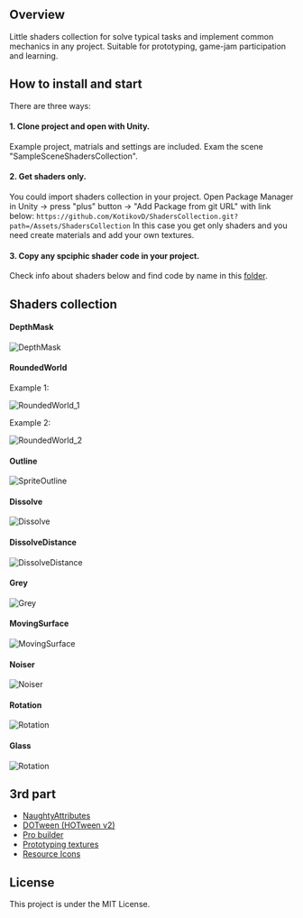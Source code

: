 ## Overview
Little shaders collection for solve typical tasks and implement common mechanics in any project. Suitable for prototyping, game-jam participation  and learning.

## How to install and start
There are three ways:
#### 1. Clone project and open with Unity. 
Example project, matrials and settings are included. Exam the scene "SampleSceneShadersCollection".

#### 2. Get shaders only.
You could import shaders collection in your project. Open Package Manager in Unity -> press "plus" button -> "Add Package from git URL" with link below:
``` https://github.com/KotikovD/ShadersCollection.git?path=/Assets/ShadersCollection ```
In this case you get only shaders and you need create materials and add your own textures.

#### 3. Copy any spciphic shader code in your project. 
Check info about shaders below and find code by name in this [folder](https://github.com/KotikovD/ShadersCollection/tree/main/Assets/ShadersCollection/Shaders).

## Shaders collection
#### DepthMask
![DepthMask](https://github.com/KotikovD/ShadersCollection/blob/main/ReadmeResources/Depth.gif)
#### RoundedWorld
Example 1:

![RoundedWorld_1](https://github.com/KotikovD/ShadersCollection/blob/main/ReadmeResources/CurvedWorld_1.gif)

Example 2:

![RoundedWorld_2](https://github.com/KotikovD/ShadersCollection/blob/main/ReadmeResources/CurvedWorld_2.gif)
#### Outline
![SpriteOutline](https://github.com/KotikovD/ShadersCollection/blob/main/ReadmeResources/Outline.gif)
#### Dissolve
![Dissolve](https://github.com/KotikovD/ShadersCollection/blob/main/ReadmeResources/Dissolve.gif)
#### DissolveDistance
![DissolveDistance](https://github.com/KotikovD/ShadersCollection/blob/main/ReadmeResources/DissolveDistance.gif)
#### Grey
![Grey](https://github.com/KotikovD/ShadersCollection/blob/main/ReadmeResources/Grey.gif)
#### MovingSurface
![MovingSurface](https://github.com/KotikovD/ShadersCollection/blob/main/ReadmeResources/MovingSurface.gif)
#### Noiser
![Noiser](https://github.com/KotikovD/ShadersCollection/blob/main/ReadmeResources/Noiser.gif)
#### Rotation
![Rotation](https://github.com/KotikovD/ShadersCollection/blob/main/ReadmeResources/Rotation.gif)
#### Glass
![Rotation](https://github.com/KotikovD/ShadersCollection/blob/main/ReadmeResources/Glass.gif)

## 3rd part
* [NaughtyAttributes](https://assetstore.unity.com/packages/tools/utilities/naughtyattributes-129996#publisher)
* [DOTween (HOTween v2)](https://assetstore.unity.com/packages/tools/animation/dotween-hotween-v2-27676#publisher)
* [Pro builder](https://unity.com/ru/features/probuilder)
* [Prototyping textures](https://opengameart.org/content/prototyping-textures)
* [Resource Icons](https://assetstore.unity.com/packages/2d/gui/icons/resource-icons-101998)

## License
This project is under the MIT License.
